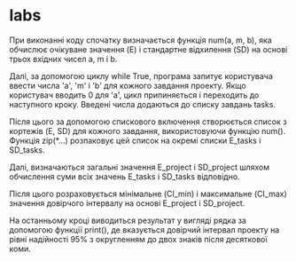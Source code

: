 # labs
При виконанні коду спочатку визначається функція num(a, m, b), яка обчислює очікуване значення (E) і стандартне відхилення (SD) на основі трьох вхідних чисел a, m і b.

Далі, за допомогою циклу while True, програма запитує користувача ввести числа 'a', 'm' і 'b' для кожного завдання проекту. Якщо користувач вводить 0 для 'a', цикл припиняється і переходить до наступного кроку. Введені числа додаються до списку завдань tasks.

Після цього за допомогою спискового включення створюється список з кортежів (E, SD) для кожного завдання, використовуючи функцію num(). Функція zip(*...) розпаковує цей список на окремі списки E_tasks і SD_tasks.

Далі, визначаються загальні значення E_project і SD_project шляхом обчислення суми всіх значень E_tasks і SD_tasks відповідно.

Після цього розраховується мінімальне (CI_min) і максимальне (CI_max) значення довірчого інтервалу на основі E_project і SD_project.

На останньому кроці виводиться результат у вигляді рядка за допомогою функції print(), де вказується довірчий інтервал проекту на рівні надійності 95% з округленням до двох знаків після десяткової коми.
